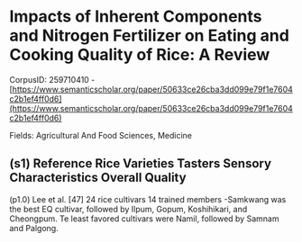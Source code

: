 # Impacts of Inherent Components and Nitrogen Fertilizer on Eating and Cooking Quality of Rice: A Review

CorpusID: 259710410 - [https://www.semanticscholar.org/paper/50633ce26cba3dd099e79f1e7604c2b1ef4ff0d6](https://www.semanticscholar.org/paper/50633ce26cba3dd099e79f1e7604c2b1ef4ff0d6)

Fields: Agricultural And Food Sciences, Medicine

## (s1) Reference Rice Varieties Tasters Sensory Characteristics Overall Quality
(p1.0) Lee et al. [47] 24 rice cultivars 14 trained members -Samkwang was the best EQ cultivar, followed by Ilpum, Gopum, Koshihikari, and Cheongpum. Te least favored cultivars were Namil, followed by Samnam and Palgong.

